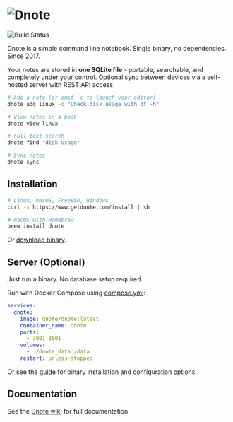 ![Dnote](assets/logo.png)
=========================

![Build Status](https://github.com/dnote/dnote/actions/workflows/ci.yml/badge.svg)

Dnote is a simple command line notebook. Single binary, no dependencies. Since 2017.

Your notes are stored in **one SQLite file** - portable, searchable, and completely under your control. Optional sync between devices via a self-hosted server with REST API access.

```sh
# Add a note (or omit -c to launch your editor)
dnote add linux -c "Check disk usage with df -h"

# View notes in a book
dnote view linux

# Full-text search
dnote find "disk usage"

# Sync notes
dnote sync
```

## Installation

```bash
# Linux, macOS, FreeBSD, Windows
curl -s https://www.getdnote.com/install | sh

# macOS with Homebrew
brew install dnote
```

Or [download binary](https://github.com/dnote/dnote/releases).

## Server (Optional)

Just run a binary. No database setup required.

Run with Docker Compose using [compose.yml](./host/docker/compose.yml):

```yaml
services:
  dnote:
    image: dnote/dnote:latest
    container_name: dnote
    ports:
      - 3001:3001
    volumes:
      - ./dnote_data:/data
    restart: unless-stopped
```

Or see the [guide](https://github.com/dnote/dnote/blob/master/SELF_HOSTING.md) for binary installation and configuration options.

## Documentation

See the [Dnote wiki](https://github.com/dnote/dnote/wiki) for full documentation.
